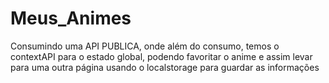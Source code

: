 # Meus_Animes
Consumindo uma API PUBLICA, onde além do consumo, temos o contextAPI para o estado global, podendo favoritar o anime e assim levar para uma outra página usando o localstorage para guardar as informações
